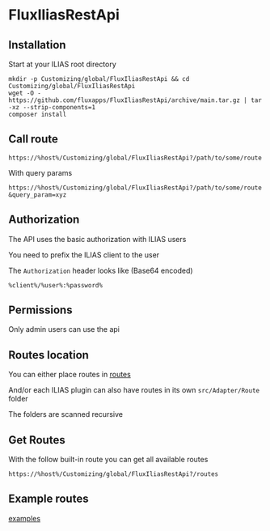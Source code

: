 # FluxIliasRestApi

## Installation

Start at your ILIAS root directory

```shell
mkdir -p Customizing/global/FluxIliasRestApi && cd Customizing/global/FluxIliasRestApi
wget -O - https://github.com/fluxapps/FluxIliasRestApi/archive/main.tar.gz | tar -xz --strip-components=1
composer install
```

## Call route

`https://%host%/Customizing/global/FluxIliasRestApi?/path/to/some/route`

With query params

`https://%host%/Customizing/global/FluxIliasRestApi?/path/to/some/route&query_param=xyz`

## Authorization

The API uses the basic authorization with ILIAS users

You need to prefix the ILIAS client to the user

The `Authorization` header looks like (Base64 encoded)

`%client%/%user%:%password%`

## Permissions

Only admin users can use the api

## Routes location

You can either place routes in [routes](routes)

And/or each ILIAS plugin can also have routes in its own `src/Adapter/Route` folder

The folders are scanned recursive

## Get Routes

With the follow built-in route you can get all available routes

`https://%host%/Customizing/global/FluxIliasRestApi?/routes`

## Example routes

[examples](https://github.com/fluxapps/FluxRestApi/tree/main/examples/routes)
